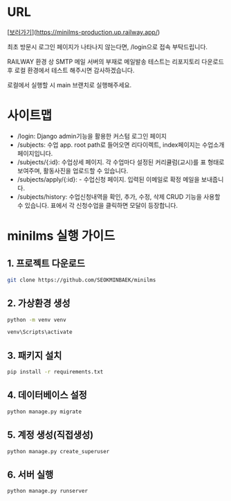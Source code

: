# URL
[[보러가기](minilms-production.up.railway.app)](https://minilms-production.up.railway.app/)

최초 방문시 로그인 페이지가 나타나지 않는다면, /login으로 접속 부탁드립니다.

RAILWAY 환경 상 SMTP 메일 서버의 부재로 메일발송 테스트는 리포지토리 다운로드 후 로컬 환경에서 테스트 해주시면 감사하겠습니다.

로컬에서 실행할 시 main 브랜치로 실행해주세요.

# 사이트맵

- /login: Django admin기능을 활용한 커스텀 로그인 페이지
- /subjects: 수업 app. root path로 들어오면 리다이렉트, index페이지는 수업소개 페이지입니다.
- /subjects/{:id}: 수업상세 페이지. 각 수업마다 설정된 커리큘럼(교시)를 표 형태로 보여주며, 활동사진을 업로드할 수 있습니다.
- /subjects/apply/{:id}: - 수업신청 페이지. 입력된 이메일로 확정 메일을 보내줍니다.
- /subjects/history: 수업신청내역을 확인, 추가, 수정, 삭제 CRUD 기능을 사용할 수 있습니다. 표에서 각 신청수업을 클릭하면 모달이 등장합니다.

# minilms 실행 가이드

## 1. 프로젝트 다운로드
```bash
git clone https://github.com/SEOKMINBAEK/minilms
```

## 2. 가상환경 생성
```bash
python -m venv venv

venv\Scripts\activate
```

## 3. 패키지 설치
```bash
pip install -r requirements.txt
```

## 4. 데이터베이스 설정
```bash
python manage.py migrate
```

## 5. 계정 생성(직접생성)
```bash
python manage.py create_superuser
```

## 6. 서버 실행
```bash
python manage.py runserver
```
